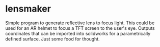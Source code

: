 # lensmaker

Simple program to generate reflective lens to focus light.  This could be used for an AR helmet to focus a TFT screen to the user's eye.  Outputs coordinates that can be imported into solidworks for a parametrically defined surface.  Just some food for thought.
